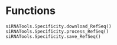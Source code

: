 # Functions


```@docs
siRNATools.Specificity.download_RefSeq()
siRNATools.Specificity.process_RefSeq()
siRNATools.Specificity.save_RefSeq()
```